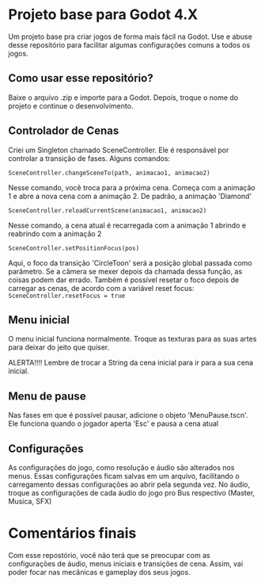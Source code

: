 # Projeto base para Godot 4.X

Um projeto base pra criar jogos de forma mais fácil na Godot. Use e abuse desse repositório para facilitar algumas configurações comuns a todos os jogos. 

## Como usar esse repositório?
  Baixe o arquivo .zip e importe para a Godot. Depois, troque o nome do projeto e continue o desenvolvimento. 

## Controlador de Cenas
  Criei um Singleton chamado SceneController. Ele é responsável por controlar a transição de fases. 
  Alguns comandos:
  ```gdscript
  SceneController.changeSceneTo(path, animacao1, animacao2)
  ```
  Nesse comando, você troca para a próxima cena. Começa com a animação 1 e abre a nova cena com a animação 2. De padrão, a animação 'Diamond'
  ```gdscript
  SceneController.reloadCurrentScene(animacao1, animacao2)
  ```
  Nesse comando, a cena atual é recarregada com a animação 1 abrindo e reabrindo com a animação 2
  ```gdscript
  SceneController.setPositionFocus(pos)
  ```
  Aqui, o foco da transição 'CircleToon' será a posição global passada como parâmetro. Se a câmera se mexer depois da chamada dessa função, as coisas podem dar errado. 
  Também é possível resetar o foco depois de carregar as cenas, de acordo com a variável reset focus: ```SceneController.resetFocus = true```

## Menu inicial
  O menu inicial funciona normalmente. Troque as texturas para as suas artes para deixar do jeito que quiser.
  
  ALERTA!!!! Lembre de trocar a String da cena inicial para ir para a sua cena inicial.

## Menu de pause
  Nas fases em que é possível pausar, adicione o objeto 'MenuPause.tscn'. Ele funciona quando o jogador aperta 'Esc' e pausa a cena atual

## Configurações
  As configurações do jogo, como resolução e áudio são alterados nos menus. Essas configurações ficam salvas em um arquivo, facilitando o carregamento dessas configurações ao abrir pela segunda vez.
  No áudio, troque as configurações de cada áudio do jogo pro Bus respectivo (Master, Musica, SFX)

# Comentários finais
  Com esse repostório, você não terá que se preocupar com as configurações de áudio, menus iniciais e transições de cena. Assim, vai poder focar nas mecânicas e gameplay dos seus jogos. 

